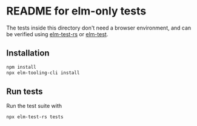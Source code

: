# README for elm-only tests

The tests inside this directory don't need a browser environment, and can be
verified using [elm-test-rs](https://github.com/mpizenberg/elm-test-rs) or
[elm-test](https://github.com/rtfeldman/node-test-runner).

## Installation

```sh
npm install
npx elm-tooling-cli install
```

## Run tests

Run the test suite with

```sh
npx elm-test-rs tests
```
